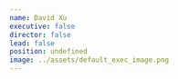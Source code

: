 ```yaml
---
name: David Xu
executive: false
director: false
lead: false
position: undefined
image: ../assets/default_exec_image.png
---
```


